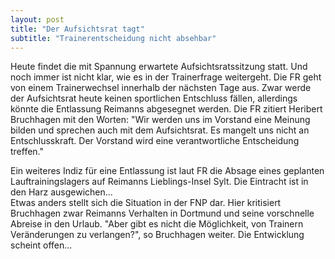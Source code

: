 ```yaml
---
layout: post
title: "Der Aufsichtsrat tagt"
subtitle: "Trainerentscheidung nicht absehbar"
---
```


Heute findet die mit Spannung erwartete Aufsichtsratssitzung statt. Und noch immer ist nicht klar, wie es in der Trainerfrage weitergeht. Die FR geht von einem Trainerwechsel innerhalb der nächsten Tage aus. Zwar werde der Aufsichtsrat heute keinen sportlichen Entschluss fällen, allerdings könnte die Entlassung Reimanns abgesegnet werden. Die FR zitiert Heribert Bruchhagen mit den Worten: "Wir werden uns im Vorstand eine Meinung bilden und sprechen auch mit dem Aufsichtsrat. Es mangelt uns nicht an Entschlusskraft. Der Vorstand wird eine verantwortliche Entscheidung treffen."

Ein weiteres Indiz für eine Entlassung ist laut FR die Absage eines geplanten Lauftrainingslagers auf Reimanns Lieblings-Insel Sylt. Die Eintracht ist in den Harz ausgewichen...  
Etwas anders stellt sich die Situation in der FNP dar. Hier kritisiert Bruchhagen zwar Reimanns Verhalten in Dortmund und seine vorschnelle Abreise in den Urlaub. "Aber gibt es nicht die Möglichkeit, von Trainern Veränderungen zu verlangen?", so Bruchhagen weiter. Die Entwicklung scheint offen...
